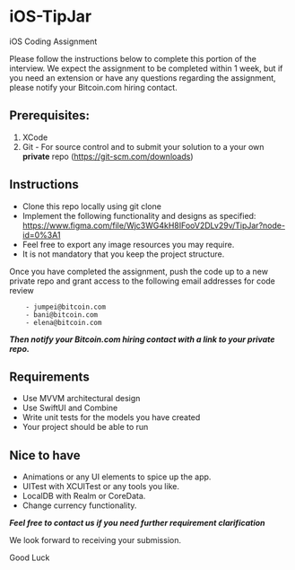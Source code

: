 # iOS-TipJar
iOS Coding Assignment

Please follow the instructions below to complete this portion of the interview. 
We expect the assignment to be completed within 1 week, but if you need an extension or have any questions regarding the assignment, please notify your Bitcoin.com hiring contact. 


## Prerequisites:

1. XCode
2. Git - For source control and to submit your solution to a your own **private** repo (https://git-scm.com/downloads) 
        
## Instructions

- Clone this repo locally using git clone
- Implement the following functionality and designs as specified: https://www.figma.com/file/Wjc3WG4kH8IFooV2DLv29v/TipJar?node-id=0%3A1
- Feel free to export any image resources you may require.
- It is not mandatory that you keep the project structure.

Once you have completed the assignment, push the code up to a new private repo and grant access to the following email addresses for code review 

        - jumpei@bitcoin.com
        - bani@bitcoin.com    
        - elena@bitcoin.com
        
***Then notify your Bitcoin.com hiring contact with a link to your private repo.***


## Requirements

- Use MVVM architectural design
- Use SwiftUI and Combine
- Write unit tests for the models you have created
- Your project should be able to run

## Nice to have

- Animations or any UI elements to spice up the app.
- UITest with XCUITest or any tools you like.
- LocalDB with Realm or CoreData.
- Change currency functionality.


***Feel free to contact us if you need further requirement clarification*** 

We look forward to receiving your submission.

Good Luck
